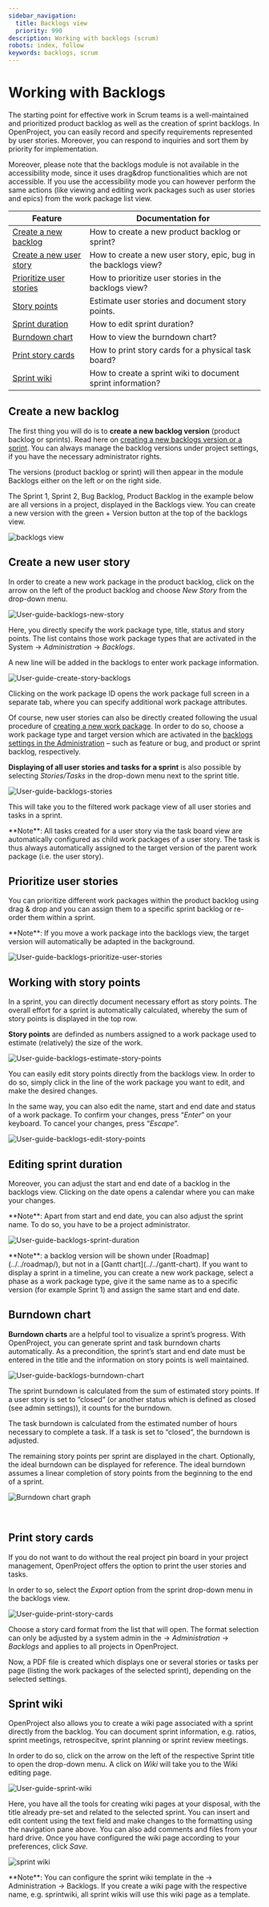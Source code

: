 ```yaml
---
sidebar_navigation:
  title: Backlogs view
  priority: 990
description: Working with backlogs (scrum)
robots: index, follow
keywords: backlogs, scrum
---
```


# Working with Backlogs

The starting point for effective work in Scrum teams is a well-maintained and prioritized product backlog as well as the creation of sprint backlogs. In OpenProject, you can easily record and specify requirements represented by user stories. Moreover, you can respond to  inquiries and sort them by priority for implementation.

Moreover, please note that the backlogs module is not available in the accessibility mode, since it uses drag&drop functionalities which are not accessible. If you use the accessibility mode you can however perform the same actions (like viewing and editing work packages such as user stories and epics) from the work package list view.

| Feature                                             | Documentation for                                            |
| --------------------------------------------------- | ------------------------------------------------------------ |
| [Create a new backlog](#create-a-new-backlog)       | How to create a new product backlog or sprint?               |
| [Create a new user story](#create-a-new-user-story) | How to create a new user story, epic, bug in the backlogs view? |
| [Prioritize user stories](#prioritize-user-stories) | How to prioritize user stories in the backlogs view?         |
| [Story points](#working-with-story-points)          | Estimate user stories and document story points.             |
| [Sprint duration](#editing-sprint-duration)         | How to edit sprint duration?                                 |
| [Burndown chart](#burndown-chart)                   | How to view the burndown chart?                              |
| [Print story cards](#print-story-cards)             | How to print story cards for a physical task board?          |
| [Sprint wiki](#sprint-wiki)                         | How to create a sprint wiki to document sprint information?  |

## Create a new backlog

The first thing you will do is to **create a new backlog version** (product backlog or sprints). Read here on [creating a new backlogs version or a sprint](../manage-sprints). You can always manage the backlog versions under project settings, if you have the necessary administrator rights.

The versions (product backlog or sprint) will then appear in the module Backlogs either on the left or on the right side.

The Sprint 1, Sprint 2, Bug Backlog, Product Backlog in the example below are all versions in a project, displayed in the Backlogs view. You can create a new version with the green + Version button at the top of the backlogs view.

![backlogs view](image-20200127164402798.png)

## Create a new user story

In order to create a new work package in the product backlog, click on the arrow on the left of the product backlog and choose *New Story* from the drop-down menu.

![User-guide-backlogs-new-story](User-guide-backlogs-new-story.png)

Here, you directly specify the work package type, title, status and story points. The list contains those work package types that are activated in the System -> *Administration* -> *Backlogs*.

A new line will be added in the backlogs to enter work package information.

![User-guide-create-story-backlogs](User-guide-create-story-backlogs.png)

Clicking on the work package ID opens the work package full screen in a  separate tab, where you can specify additional work package attributes.

Of course, new user stories can also be directly created following the usual procedure of [creating a new work package](../../work-packages/create-work-package/). In order to do so, choose a work package type and target version which are activated in the [backlogs settings in the Administration](../../../system-admin-guide/backlogs) – such as feature or bug, and  product or sprint backlog, respectively.

**Displaying of all user stories and tasks for a sprint** is also possible by selecting *Stories/Tasks* in the drop-down menu next to the sprint title.

![User-guide-backlogs-stories](User-guide-backlogs-stories.png)

This will take you to the filtered work package view of all user stories and tasks in a sprint.

<div class="alert alert-info" role="alert">
**Note**: All tasks created for a user story via the task board view  are automatically configured as child work packages of a user story. The task is thus always automatically assigned to the target version of the parent work package  (i.e. the user story).
</div>

## Prioritize user stories

You can prioritize different work packages within the product backlog using drag & drop and you can assign them to a specific sprint backlog or re-order them within a sprint.

<div class="alert alert-info" role="alert">
**Note**: If you move a work package into the backlogs view, the target version will automatically be adapted in the background.
</div>

![User-guide-backlogs-prioritize-user-stories](User-guide-backlogs-prioritize-user-stories.png)

## Working with story points

In a sprint, you can directly document necessary effort as story points. The overall effort for a sprint is automatically calculated,  whereby the sum of story points is displayed in the top row.

<div class="glossary">

**Story points** are definded as numbers assigned to a work package used to estimate (relatively) the size of the work.

</div>

![User-guide-backlogs-estimate-story-points](User-guide-backlogs-estimate-story-points.png)

You can easily edit story points directly from the backlogs view. In order to do so, simply click in the line of the work package you want to edit, and make the desired changes.

In the same way, you can also edit the name, start and end date and status of a work package. To confirm your  changes, press “*Enter*” on your keyboard. To cancel your changes, press  “*Escape*”.

![User-guide-backlogs-edit-story-points](User-guide-backlogs-edit-story-points.png)

## Editing sprint duration

Moreover, you can adjust the start and end date of a backlog in the backlogs view. Clicking on the date opens a calendar where you can make your changes.

<div class="alert alert-info" role="alert">
**Note**: Apart from start and end date, you can also adjust the sprint name. To do so, you have to be a project administrator.
</div>

![User-guide-backlogs-sprint-duration](User-guide-backlogs-sprint-duration.png)

<div class="alert alert-info" role="alert">
**Note**: a backlog version will be shown under [Roadmap](../../roadmap/), but not in a [Gantt chart](../../gantt-chart). If you want to display a sprint in a timeline, you can create a new work package, select a phase as a work package type, give it the same  name as to a specific version (for example Sprint 1) and assign the same start and end date.
</div>

## Burndown chart

**Burndown charts** are a helpful tool to visualize a sprint’s progress. With OpenProject, you can generate sprint and task burndown charts  automatically. As a precondition, the sprint’s start and end date must be entered in the title and the information on story points is well maintained.

![User-guide-backlogs-burndown-chart](User-guide-backlogs-burndown-chart.png)

The sprint burndown is calculated from the sum of estimated story  points. If a user story is set to “closed“ (or another status which is  defined as closed (see admin settings)), it counts for the burndown.

The task burndown is calculated from the estimated number of hours  necessary to complete a task. If a task is set to “closed“, the burndown is adjusted.

The remaining story points per sprint are displayed in the chart.  Optionally, the ideal burndown can be displayed for reference. The ideal burndown assumes a linear completion of story points from the beginning to the end of a sprint.

![Burndown chart graph](https://1t1rycb9er64f1pgy2iuseow-wpengine.netdna-ssl.com/wp-content/uploads/2014/10/17_BurndownChart2.png)

​    

## Print story cards

If you do not want to do without the real project pin board in your project management, OpenProject offers the option to print the user stories and tasks.

In order to so, select the *Export* option from the sprint drop-down menu in the backlogs view.

![User-guide-print-story-cards](User-guide-print-story-cards.png)

Choose a story card format from the list that will open. The format  selection can only be adjusted by a system admin  in the -> *Administration* -> *Backlogs* and applies to all projects in OpenProject.

Now, a PDF file is created which displays one or several stories or tasks per page (listing the work packages of the selected sprint),  depending on the selected settings.

## Sprint wiki

OpenProject also allows you to create a wiki page associated with a sprint directly from the backlog. You can document sprint information, e.g. ratios, sprint meetings, retrospecitve, sprint planning or sprint review meetings.

In order to do so, click on the arrow on the left of the respective Sprint title to open the drop-down menu. A click on *Wiki* will take you to the Wiki editing page.

![User-guide-sprint-wiki](User-guide-sprint-wiki.png)

Here, you have all the tools for creating wiki pages at your disposal, with the title already pre-set and related to the selected sprint. You can insert and edit content using the text field and make  changes to the formatting using the navigation pane above. You can also  add comments and files from your hard drive. Once you have configured  the wiki page according to your preferences, click *Save.*

![sprint wiki](image-20200129140655485.png)

<div class="alert alert-info" role="alert">
**Note**: You can configure the sprint wiki template in the -> Administration -> Backlogs. If you create a wiki page with the respective name, e.g. sprintwiki, all sprint wikis will use this wiki page as a template.
</div>